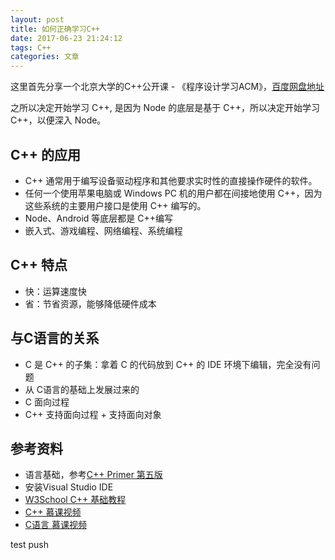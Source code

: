 ```yaml
---
layout: post
title: 如何正确学习C++
date: 2017-06-23 21:24:12
tags: C++
categories: 文章
---
```


这里首先分享一个北京大学的C++公开课 - 《程序设计学习ACM》，[百度网盘地址](https://pan.baidu.com/s/1YDHwcPeveUOIsmKHox7YPQ)

之所以决定开始学习 C++, 是因为 Node 的底层是基于 C++，所以决定开始学习 C++，以便深入 Node。

## C++ 的应用

- C++ 通常用于编写设备驱动程序和其他要求实时性的直接操作硬件的软件。
- 任何一个使用苹果电脑或 Windows PC 机的用户都在间接地使用 C++，因为这些系统的主要用户接口是使用 C++ 编写的。
- Node、Android 等底层都是 C++编写
- 嵌入式、游戏编程、网络编程、系统编程

## C++ 特点

- 快：运算速度快
- 省：节省资源，能够降低硬件成本

## 与C语言的关系

- C 是 C++ 的子集：拿着 C 的代码放到 C++ 的 IDE 环境下编辑，完全没有问题
- 从 C语言的基础上发展过来的
- C 面向过程
- C++ 支持面向过程 + 支持面向对象

## 参考资料

- 语言基础，参考[C++ Primer 第五版](https://www.zhihu.com/question/38828701)
- 安装Visual Studio IDE
- [W3School C++ 基础教程](https://wizardforcel.gitbooks.io/w3school-cpp/content/index.html)
- [C++ 慕课视频](https://www.imooc.com/course/list?c=cplusplus)
- [C语言 慕课视频](https://www.imooc.com/course/list?c=c)

test push 